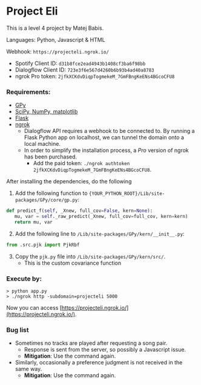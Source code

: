# Project Eli

This is a level 4 project by Matej Babis.

Languages: Python, Javascript & HTML

Webhook: `https://projecteli.ngrok.io/`

* Spotify Client ID: `d31b8fce2ead4943b1408cf3ba6f98bb`
* Dialogflow Client ID: `723e3f6e567d4260b6b93b4ad40a8783`
* ngrok Pro token: `2jfkXCKdvDiqpTogmekeM_7GmFBngKeENs4BGcoCFU8`


### Requirements:
* [GPy](https://github.com/SheffieldML/GPy)
* [SciPy, NumPy, matplotlib](https://www.scipy.org/install.html)
* [Flask](http://flask.pocoo.org/)
* [ngrok](https://www.ngrok.com)
   * Dialogflow API requires a webhook to be connected to. By running a Flask Python app on localhost, we can tunnel the domain onto a local machine.
   * In order to simplify the installation process, a _Pro_ version of ngrok has been purchased.
      * Add the paid token: `./ngrok authtoken 2jfkXCKdvDiqpTogmekeM_7GmFBngKeENs4BGcoCFU8`.


After installing the dependencies, do the following
1. Add the following function to `{YOUR_PYTHON_ROOT}/Lib/site-packages/GPy/core/gp.py`:
```python
def predict_f(self, _Xnew, full_cov=False, kern=None):
   mu, var = self._raw_predict(_Xnew, full_cov=full_cov, kern=kern)
   return mu, var
```

2. Add the following line to `/Lib/site-packages/GPy/kern/__init__.py`:
```python
from .src.pjk import PjkRbf
```

3. Copy the `pjk.py` file into `/Lib/site-packages/GPy/kern/src/`.
   * This is the custom covariance function


### Execute by:
```
> python app.py
> ./ngrok http -subdomain=projecteli 5000
```
Now you can access [https://projecteli.ngrok.io/](https://projecteli.ngrok.io/).

### Bug list
* Sometimes no tracks are played after requesting a song pair.
   * Response is sent from the server, so possibly a Javascript issue.
   * __Mitigation__: Use the command again.
* Similarly, occasionally a preference judgment is not received in the same way.
   * __Mitigation__: Use the command again.
